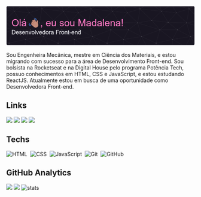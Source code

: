 ![Header](https://github.com/madalena-rocha/madalena-rocha/blob/main/assets/github-header-image-pt.png)

Sou Engenheira Mecânica, mestre em Ciência dos Materiais, e estou migrando com sucesso para a área de Desenvolvimento Front-end. Sou bolsista na Rocketseat e na Digital House pelo programa Potência Tech, possuo conhecimentos em HTML, CSS e JavaScript, e estou estudando ReactJS. Atualmente estou em busca de uma oportunidade como Desenvolvedora Front-end.

## Links
                
<a href="https://www.linkedin.com/in/madalena-machado-rocha-a79242116/" target="_blank"><img src="https://img.shields.io/badge/-LinkedIn-%230077B5?style=for-the-badge&logo=linkedin&logoColor=white" target="_blank"></a>
<a href="mailto:rochamada1997m@gmail.com"><img src="https://img.shields.io/badge/-Gmail-%23333?style=for-the-badge&logo=gmail&logoColor=white" target="_blank"></a>
<a href="http://discordapp.com/users/827312692905377802" target="_blank"><img src="https://img.shields.io/badge/Discord-7289DA?style=for-the-badge&logo=discord&logoColor=white" target="_blank"></a> 
<a href="https://www.instagram.com/madalena_machado_r/" target="_blank"><img src="https://img.shields.io/badge/-Instagram-%23E4405F?style=for-the-badge&logo=instagram&logoColor=white" target="_blank"></a>

## Techs

![HTML](https://img.shields.io/badge/-HTML-05122A?style=flat&logo=HTML5)&nbsp;
![CSS](https://img.shields.io/badge/-CSS-05122A?style=flat&logo=CSS3&logoColor=1572B6)&nbsp;
![JavaScript](https://img.shields.io/badge/-JavaScript-05122A?style=flat&logo=javascript)&nbsp;
![Git](https://img.shields.io/badge/-Git-05122A?style=flat&logo=git)&nbsp;
![GitHub](https://img.shields.io/badge/-GitHub-05122A?style=flat&logo=github)&nbsp;

## GitHub Analytics

<img height="180em" src="https://github-readme-stats.vercel.app/api/top-langs/?username=madalena-rocha&layout=compact&langs_count=7&theme=omni"/>
<img height="180em" src="https://github-readme-stats.vercel.app/api?username=madalena-rocha&show_icons=true&theme=omni&include_all_commits=true&count_private=true"/>
<img height="180em" src="https://github-readme-streak-stats.herokuapp.com/?user=madalena-rocha&theme=omni" alt="stats"/>

